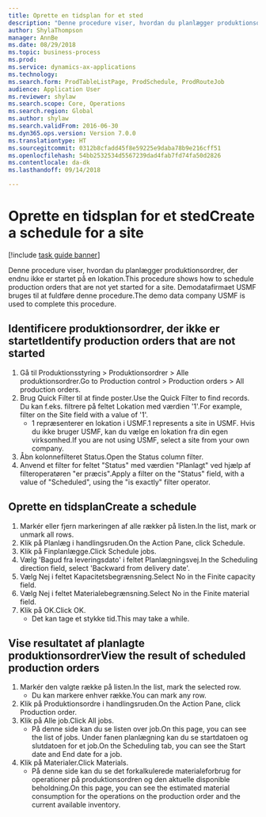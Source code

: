 ```yaml
--- 
title: Oprette en tidsplan for et sted
description: "Denne procedure viser, hvordan du planlægger produktionsordrer, der endnu ikke er startet på en lokation."
author: ShylaThompson
manager: AnnBe
ms.date: 08/29/2018
ms.topic: business-process
ms.prod: 
ms.service: dynamics-ax-applications
ms.technology: 
ms.search.form: ProdTableListPage, ProdSchedule, ProdRouteJob
audience: Application User
ms.reviewer: shylaw
ms.search.scope: Core, Operations
ms.search.region: Global
ms.author: shylaw
ms.search.validFrom: 2016-06-30
ms.dyn365.ops.version: Version 7.0.0
ms.translationtype: HT
ms.sourcegitcommit: 0312b8cfadd45f8e59225e9daba78b9e216cff51
ms.openlocfilehash: 54bb2532534d5567239dad4fab7fd74fa50d2826
ms.contentlocale: da-dk
ms.lasthandoff: 09/14/2018

---
```

# <a name="create-a-schedule-for-a-site"></a><span data-ttu-id="65503-103">Oprette en tidsplan for et sted</span><span class="sxs-lookup"><span data-stu-id="65503-103">Create a schedule for a site</span></span>

[!include [task guide banner](../../includes/task-guide-banner.md)]

<span data-ttu-id="65503-104">Denne procedure viser, hvordan du planlægger produktionsordrer, der endnu ikke er startet på en lokation.</span><span class="sxs-lookup"><span data-stu-id="65503-104">This procedure shows how to schedule production orders that are not yet started for a site.</span></span>  <span data-ttu-id="65503-105">Demodatafirmaet USMF bruges til at fuldføre denne procedure.</span><span class="sxs-lookup"><span data-stu-id="65503-105">The demo data company USMF is used to complete this procedure.</span></span>


## <a name="identify-production-orders-that-are-not-started"></a><span data-ttu-id="65503-106">Identificere produktionsordrer, der ikke er startet</span><span class="sxs-lookup"><span data-stu-id="65503-106">Identify production orders that are not started</span></span>
1. <span data-ttu-id="65503-107">Gå til Produktionsstyring > Produktionsordrer > Alle produktionsordrer.</span><span class="sxs-lookup"><span data-stu-id="65503-107">Go to Production control > Production orders > All production orders.</span></span>
2. <span data-ttu-id="65503-108">Brug Quick Filter til at finde poster.</span><span class="sxs-lookup"><span data-stu-id="65503-108">Use the Quick Filter to find records.</span></span> <span data-ttu-id="65503-109">Du kan f.eks. filtrere på feltet Lokation med værdien '1'.</span><span class="sxs-lookup"><span data-stu-id="65503-109">For example, filter on the Site field with a value of '1'.</span></span>
    * <span data-ttu-id="65503-110">1 repræsenterer en lokation i USMF.</span><span class="sxs-lookup"><span data-stu-id="65503-110">1 represents a site in USMF.</span></span> <span data-ttu-id="65503-111">Hvis du ikke bruger USMF, kan du vælge en lokation fra din egen virksomhed.</span><span class="sxs-lookup"><span data-stu-id="65503-111">If you are not using USMF, select a site from your own company.</span></span>  
3. <span data-ttu-id="65503-112">Åbn kolonnefilteret Status.</span><span class="sxs-lookup"><span data-stu-id="65503-112">Open the Status column filter.</span></span>
4. <span data-ttu-id="65503-113">Anvend et filter for feltet "Status" med værdien "Planlagt" ved hjælp af filteroperatøren "er præcis".</span><span class="sxs-lookup"><span data-stu-id="65503-113">Apply a filter on the "Status" field, with a value of "Scheduled", using the "is exactly" filter operator.</span></span>

## <a name="create-a-schedule"></a><span data-ttu-id="65503-114">Oprette en tidsplan</span><span class="sxs-lookup"><span data-stu-id="65503-114">Create a schedule</span></span>
1. <span data-ttu-id="65503-115">Markér eller fjern markeringen af alle rækker på listen.</span><span class="sxs-lookup"><span data-stu-id="65503-115">In the list, mark or unmark all rows.</span></span>
2. <span data-ttu-id="65503-116">Klik på Planlæg i handlingsruden.</span><span class="sxs-lookup"><span data-stu-id="65503-116">On the Action Pane, click Schedule.</span></span>
3. <span data-ttu-id="65503-117">Klik på Finplanlægge.</span><span class="sxs-lookup"><span data-stu-id="65503-117">Click Schedule jobs.</span></span>
4. <span data-ttu-id="65503-118">Vælg 'Bagud fra leveringsdato' i feltet Planlægningsvej.</span><span class="sxs-lookup"><span data-stu-id="65503-118">In the Scheduling direction field, select 'Backward from delivery date'.</span></span>
5. <span data-ttu-id="65503-119">Vælg Nej i feltet Kapacitetsbegrænsning.</span><span class="sxs-lookup"><span data-stu-id="65503-119">Select No in the Finite capacity field.</span></span>
6. <span data-ttu-id="65503-120">Vælg Nej i feltet Materialebegrænsning.</span><span class="sxs-lookup"><span data-stu-id="65503-120">Select No in the Finite material field.</span></span>
7. <span data-ttu-id="65503-121">Klik på OK.</span><span class="sxs-lookup"><span data-stu-id="65503-121">Click OK.</span></span>
    * <span data-ttu-id="65503-122">Det kan tage et stykke tid.</span><span class="sxs-lookup"><span data-stu-id="65503-122">This may take a while.</span></span>  

## <a name="view-the-result-of-scheduled-production-orders"></a><span data-ttu-id="65503-123">Vise resultatet af planlagte produktionsordrer</span><span class="sxs-lookup"><span data-stu-id="65503-123">View the result of scheduled production orders</span></span>
1. <span data-ttu-id="65503-124">Markér den valgte række på listen.</span><span class="sxs-lookup"><span data-stu-id="65503-124">In the list, mark the selected row.</span></span>
    * <span data-ttu-id="65503-125">Du kan markere enhver række.</span><span class="sxs-lookup"><span data-stu-id="65503-125">You can mark any row.</span></span>  
2. <span data-ttu-id="65503-126">Klik på Produktionsordre i handlingsruden.</span><span class="sxs-lookup"><span data-stu-id="65503-126">On the Action Pane, click Production order.</span></span>
3. <span data-ttu-id="65503-127">Klik på Alle job.</span><span class="sxs-lookup"><span data-stu-id="65503-127">Click All jobs.</span></span>
    * <span data-ttu-id="65503-128">På denne side kan du se listen over job.</span><span class="sxs-lookup"><span data-stu-id="65503-128">On this page, you can see the list of jobs.</span></span> <span data-ttu-id="65503-129">Under fanen planlægning kan du se startdatoen og slutdatoen for et job.</span><span class="sxs-lookup"><span data-stu-id="65503-129">On the Scheduling tab, you can see the Start date and End date for a job.</span></span>  
4. <span data-ttu-id="65503-130">Klik på Materialer.</span><span class="sxs-lookup"><span data-stu-id="65503-130">Click Materials.</span></span>
    * <span data-ttu-id="65503-131">På denne side kan du se det forkalkulerede materialeforbrug for operationer på produktionsordren og den aktuelle disponible beholdning.</span><span class="sxs-lookup"><span data-stu-id="65503-131">On this page, you can see the estimated material consumption for the operations on the production order and the current available inventory.</span></span>  


